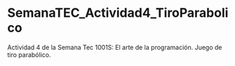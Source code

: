 # SemanaTEC_Actividad4_TiroParabolico
 Actividad 4 de la Semana Tec 1001S: El arte de la programación. Juego de tiro parabólico.

